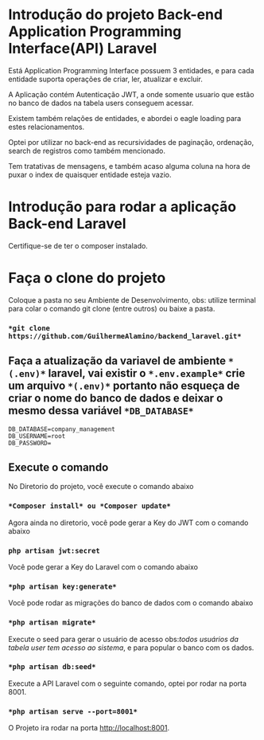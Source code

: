 # Introdução do projeto Back-end Application Programming Interface(API) Laravel

Está Application Programming Interface possuem 3 entidades, e para cada entidade suporta operações de criar, ler, atualizar e excluir.

A Aplicação contém Autenticação JWT, a onde somente usuario que estão no banco de dados na tabela users conseguem acessar.

Existem também relações de entidades, e abordei o eagle loading para estes relacionamentos.

Optei por utilizar no back-end as recursividades de paginação, ordenação, search de registros como também mencionado.

Tem tratativas de mensagens, e também acaso alguma coluna na hora de puxar o index de quaisquer entidade esteja vazio.

# Introdução para rodar a aplicação Back-end Laravel

Certifique-se de ter o composer instalado.

# Faça o clone do projeto

Coloque a pasta no seu Ambiente de Desenvolvimento, obs: utilize terminal para colar o comando git clone (entre outros) ou baixe a pasta.

### `*git clone https://github.com/GuilhermeAlamino/backend_laravel.git*`

## Faça a atualização da variavel de ambiente `*(.env)*` laravel, vai existir o `*.env.example*` crie um arquivo `*(.env)*` portanto não esqueça de criar o nome do banco de dados e deixar o mesmo dessa variável `*DB_DATABASE*`

```dosini
DB_DATABASE=company_management
DB_USERNAME=root
DB_PASSWORD=
```
## Execute o comando

No Diretorio do projeto, você execute o comando abaixo

### `*Composer install* ou *Composer update*`

Agora ainda no diretorio, você pode gerar a Key do JWT com o comando abaixo

### `php artisan jwt:secret`

Você pode gerar a Key do Laravel com o comando abaixo

### `*php artisan key:generate*`

Você pode rodar as migrações do banco de dados com o comando abaixo

### `*php artisan migrate*`

Execute o seed para gerar o usuário de acesso obs:*todos usuários da tabela user tem acesso ao sistema*, e para popular o banco com os dados.

### `*php artisan db:seed*`

Execute a API Laravel com o seguinte comando, optei por rodar na porta 8001.

### `*php artisan serve --port=8001*`

O Projeto ira rodar na porta [http://localhost:8001](http://localhost:8001).
